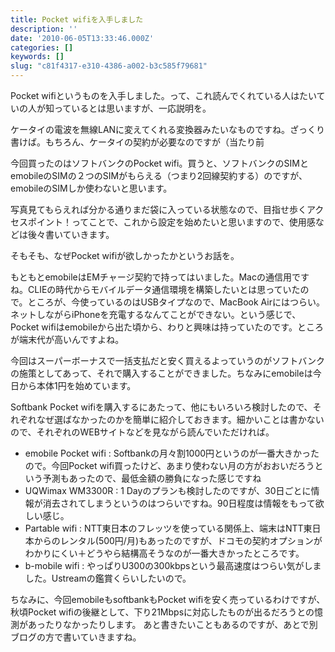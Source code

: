 ```yaml
---
title: Pocket wifiを入手しました
description: ''
date: '2010-06-05T13:33:46.000Z'
categories: []
keywords: []
slug: "c81f4317-e310-4386-a002-b3c585f79681"
---
```

Pocket wifiというものを入手しました。って、これ読んでくれている人はたいていの人が知っているとは思いますが、一応説明を。

ケータイの電波を無線LANに変えてくれる変換器みたいなものですね。ざっくり書けば。もちろん、ケータイの契約が必要なのですが（当たり前

今回買ったのはソフトバンクのPocket wifi。買うと、ソフトバンクのSIMとemobileのSIMの２つのSIMがもらえる（つまり2回線契約する）のですが、emobileのSIMしか使わないと思います。

写真見てもらえれば分かる通りまだ袋に入っている状態なので、目指せ歩くアクセスポイント！ってことで、これから設定を始めたいと思いますので、使用感などは後々書いていきます。

そもそも、なぜPocket wifiが欲しかったかというお話を。

もともとemobileはEMチャージ契約で持ってはいました。Macの通信用ですね。CLIEの時代からモバイルデータ通信環境を構築したいとは思っていたので。ところが、今使っているのはUSBタイプなので、MacBook Airにはつらい。ネットしながらiPhoneを充電するなんてことができない。という感じで、Pocket wifiはemobileから出た頃から、わりと興味は持っていたのです。ところが端末代が高いんですよね。

今回はスーパーボーナスで一括支払だと安く買えるよっていうのがソフトバンクの施策としてあって、それで購入することができました。ちなみにemobileは今日から本体1円を始めています。

Softbank Pocket wifiを購入するにあたって、他にもいろいろ検討したので、それぞれなぜ選ばなかったのかを簡単に紹介しておきます。細かいことは書かないので、それぞれのWEBサイトなどを見ながら読んでいただければ。

*   emobile Pocket wifi : Softbankの月々割1000円というのが一番大きかったので。今回Pocket wifi買ったけど、あまり使わない月の方がおおいだろうという予測もあったので、最低金額の勝負になった感じですね
*   UQWimax WM3300R : 1 Dayのプランも検討したのですが、30日ごとに情報が消去されてしまうというのはつらいですね。90日程度は情報をもって欲しい感じ。
*   Partable wifi : NTT東日本のフレッツを使っている関係上、端末はNTT東日本からのレンタル(500円/月)もあったのですが、ドコモの契約オプションがわかりにくい＋どうやら結構高そうなのが一番大きかったところです。
*   b-mobile wifi : やっぱりU300の300kbpsという最高速度はつらい気がしました。Ustreamの鑑賞くらいしたいので。

ちなみに、今回emobileもsoftbankもPocket wifiを安く売っているわけですが、秋頃Pocket wifiの後継として、下り21Mbpsに対応したものが出るだろうとの憶測があったりなかったりします。 あと書きたいこともあるのですが、あとで別ブログの方で書いていきますね。